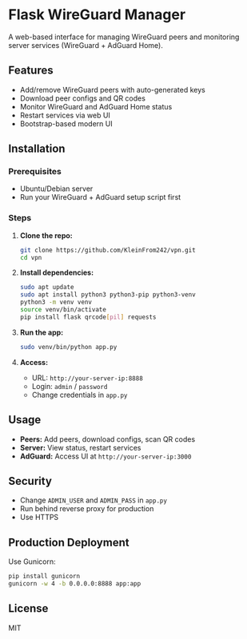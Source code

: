 # Flask WireGuard Manager

A web-based interface for managing WireGuard peers and monitoring server services (WireGuard + AdGuard Home).

## Features
- Add/remove WireGuard peers with auto-generated keys
- Download peer configs and QR codes
- Monitor WireGuard and AdGuard Home status
- Restart services via web UI
- Bootstrap-based modern UI

## Installation

### Prerequisites
- Ubuntu/Debian server
- Run your WireGuard + AdGuard setup script first

### Steps
1. **Clone the repo:**
   ```bash
   git clone https://github.com/KleinFrom242/vpn.git
   cd vpn
   ```

2. **Install dependencies:**
   ```bash
   sudo apt update
   sudo apt install python3 python3-pip python3-venv
   python3 -m venv venv
   source venv/bin/activate
   pip install flask qrcode[pil] requests
   ```

3. **Run the app:**
   ```bash
   sudo venv/bin/python app.py
   ```

4. **Access:**
   - URL: `http://your-server-ip:8888`
   - Login: `admin` / `password`
   - Change credentials in `app.py`

## Usage
- **Peers:** Add peers, download configs, scan QR codes
- **Server:** View status, restart services
- **AdGuard:** Access UI at `http://your-server-ip:3000`

## Security
- Change `ADMIN_USER` and `ADMIN_PASS` in `app.py`
- Run behind reverse proxy for production
- Use HTTPS

## Production Deployment
Use Gunicorn:
```bash
pip install gunicorn
gunicorn -w 4 -b 0.0.0.0:8888 app:app
```

## License
MIT